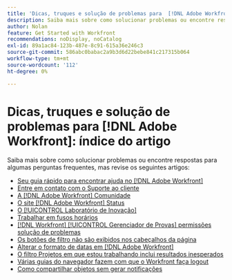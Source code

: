 ```yaml
---
title: 'Dicas, truques e solução de problemas para  [!DNL Adobe Workfront]: índice de artigos'
description: Saiba mais sobre como solucionar problemas ou encontre respostas para algumas perguntas frequentes, mas revise os artigos desta seção.
author: Nolan
feature: Get Started with Workfront
recommendations: noDisplay, noCatalog
exl-id: 89a1ac84-123b-487e-8c91-615a36e246c3
source-git-commit: 586abc0babac2a9b3d6d22bebe841c217315b064
workflow-type: tm+mt
source-wordcount: '112'
ht-degree: 0%

---
```


# Dicas, truques e solução de problemas para [!DNL Adobe Workfront]: índice do artigo

<!--Audited: 12/2024-->

Saiba mais sobre como solucionar problemas ou encontre respostas para algumas perguntas frequentes, mas revise os seguintes artigos:

* [Seu guia rápido para encontrar ajuda no [!DNL Adobe Workfront]](../../workfront-basics/tips-tricks-and-troubleshooting/guide-for-help-in-workfront.md)
* [Entre em contato com o Suporte ao cliente](../../workfront-basics/tips-tricks-and-troubleshooting/contact-customer-support.md)
* [A  [!DNL Adobe Workfront] Comunidade](../../workfront-basics/tips-tricks-and-troubleshooting/workfront-community.md)
* [O site  [!DNL Adobe Workfront] Status](../../workfront-basics/tips-tricks-and-troubleshooting/understand-the-status-site.md)
* [O [!UICONTROL Laboratório de Inovação]](../../workfront-basics/tips-tricks-and-troubleshooting/idea-exchange.md)
* [Trabalhar em fusos horários](../../workfront-basics/tips-tricks-and-troubleshooting/working-across-timezones.md)
* [[!DNL Workfront] [!UICONTROL Gerenciador de Provas] permissões solução de problemas](../../workfront-basics/tips-tricks-and-troubleshooting/wp-manager-permissions-troubleshooting.md)
* [Os botões de filtro não são exibidos nos cabeçalhos da página](../../workfront-basics/tips-tricks-and-troubleshooting/filter-buttons-do-not-display-in-page-headers.md)
* [Alterar o formato de datas em  [!DNL Adobe Workfront]](../tips-tricks-and-troubleshooting/change-date-format-chrome.md)
* [O filtro Projetos em que estou trabalhando inclui resultados inesperados](../tips-tricks-and-troubleshooting/projects-im-on-filter-including-unexpected-results.md)
* [Várias guias do navegador fazem com que o Workfront faça logout](/help/quicksilver/workfront-basics/tips-tricks-and-troubleshooting/multiple-browser-tabs-cause-logout.md)
* [Como compartilhar objetos sem gerar notificações](/help/quicksilver/workfront-basics/tips-tricks-and-troubleshooting/how-to-share-objects-without-sending-out-notifications.md)